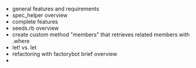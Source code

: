 - general features and requirements 
- spec_helper overview
- complete features
- seeds.rb overview
- create custom method "members" that retrieves related members with .where 
- let! vs. let
- refactoring with factorybot brief overview
- 